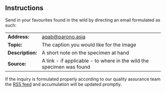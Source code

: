 ## Instructions
Send in your favourites found in the wild by directing an email formulated as such:

|                  |                                                                      |
|------------------|----------------------------------------------------------------------|
| **Address:**     | [aqab@parono.asia](mailto:aqab@parono.asia)                          |
| **Topic:**       | The caption you would like for the image                             |
| **Description:** | A short note on the specimen at hand                                 |
| **Source:**      | A link - if applicable - to where in the wild the specimen was found |

If the inquiry is formulated properly according to our quality assurance team
the [RSS feed](/AQAB/rss.xml) and accumulation will be updated promptly.
